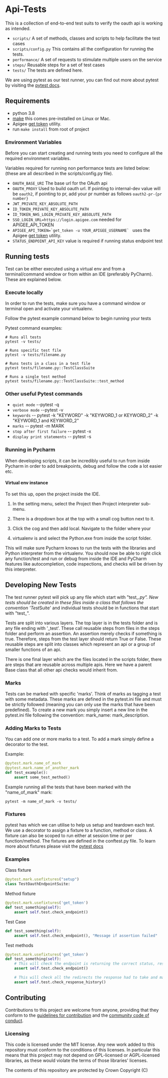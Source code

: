 # Api-Tests

This is a collection of end-to-end test suits to verify the oauth api is working as intended.

* `scripts/` A set of methods, classes and scripts to help facilitate the test cases
* `scripts/config.py` This contains all the configuration for running the tests.
* `performance/` A set of requests to stimulate multiple users on the service
* `steps/` Reusable steps for a set of test cases
* `tests/` The tests are defined here.

We are using pytest as our test runner, you can find out more about pytest by visiting
the [pytest docs](https://docs.pytest.org/en/latest/).

## Requirements
* python 3.8
* [make](http://gnuwin32.sourceforge.net/packages/make.htm) this comes pre-installed on Linux or Mac.
* Apigee [get token](https://docs.apigee.com/api-platform/system-administration/auth-tools#install) utility.
* run `make install` from root of project

### Environment Variables
Before you can start creating and running tests you need to configure all the required environment variables.

Variables required for running non performance tests are listed below:
(these are all described in the scripts/config.py file).

 * `OAUTH_BASE_URI` The base url for the OAuth api
 * `OAUTH_PROXY` Used to build oauth url. If pointing to internal-dev value will be `oauth2`, if pointing to pr, add your pr number as follows `oauth2-pr-{pr number}`
 * `JWT_PRIVATE_KEY_ABSOLUTE_PATH`
 * `ID_TOKEN_PRIVATE_KEY_ABSOLUTE_PATH`
 * `ID_TOKEN_NHS_LOGIN_PRIVATE_KEY_ABSOLUTE_PATH`
 * `SSO_LOGIN_URL=https://login.apigee.com` needed for APIGEE_API_TOKEN
 * ``APIGEE_API_TOKEN=`get_token -u YOUR_APIGEE_USERNAME` `` uses the Apigee [get token](https://docs.apigee.com/api-platform/system-administration/auth-tools#install) utility.
  * `STATUS_ENDPOINT_API_KEY` value is required if running status endpoint test

## Running tests
Test can be either executed using a virtual env and from a terminal/command window or from within an IDE (preferably PyCharm). These are explained below.

### Execute locally
In order to run the tests, make sure you have a command window or terminal open and activate your virtualenv.

Follow the pytest example command below to begin running your tests

Pytest command examples:

```shell
# Runs all tests
pytest -v tests/

# Runs specific test file
pytest -v tests/filename.py

# Runs tests in a class in a test file
pytest tests/filename.py::TestClassSuite

# Runs a single test method
pytest tests/filename.py::TestClassSuite::test_method
```
### Other useful Pytest commands
 * `quiet mode` --pytest -q
 * `verbose mode` --pytest -v
 * `keywords` -- pytest -k "KEYWORD" -k "KEYWORD_1 or KEYWORD_2" -k "KEYWORD_1 and KEYWORD_2"
 * `marks` -- pytest -m MARK
 * `stop after first failure` -- pytest -x
 * `display print statements` -- pytest -s
### Running in Pycharm
When developing scripts, it can be incredibly useful to run from inside Pycharm in order to add
breakpoints, debug and follow the code a lot easier etc.

#### Virtual env instance
To set this up, open the project inside the IDE.

1. In the setting menu, select the Project then Project interpreter sub-menu.

2. There is a dropdown box at the top with a small cog button next to it.

3. Click the cog and then add local. Navigate to the folder where your

4. virtualenv is and select the Python.exe from inside the script folder.

This will make sure Pycharm knows to run the tests with the libraries and Python interpreter from the virtualenv.
You should now be able to right click any function/test and run or debug from inside the IDE and
PyCharm features like autocompletion, code inspections, and checks will be driven by this interpreter.

## Developing New Tests
The test runner pytest will pick up any file which start with "test_*.py". New tests should be created
in these files inside a class that follows the convention 'Test*Suite' and individual tests should be in functions
that start with "test_".

Tests are split into various layers. The top layer is in the tests folder and is any file
ending with '_test'. These call reusable steps from files in the steps folder and perform an
assertion. An assertion merely checks if something is true. Therefore, steps from the test layer
should return True or False. These reusable steps are split into classes which represent an api or a
group of smaller functions of an api.

There is one final layer which are the files located in the scripts folder, there are steps that are
reusable across multiple apis. Here we have a parent Base class that all other api checks would inherit from.

### Marks
Tests can be marked with specific 'marks'. Think of marks as tagging a test with some metadata.
These marks are defined in the pytest.ini file and must be strictly followed
(meaning you can only use the marks that have been predefined).
To create a new mark you simply insert a new line in the pytest.ini file
following the convention: mark_name: mark_description.

### Adding Marks to Tests
You can add one or more marks to a test. To add a mark simply define a decorator to the test.

Example:

```python
@pytest.mark.name_of_mark
@pytest.mark.name_of_another_mark
def test_example():
    assert some_test_method()
```

Example running all the tests that have been marked with the "name_of_mark" mark:

``` shell
pytest -m name_of_mark -v tests/
```

### Fixtures
pytest has which we can utilise to help us setup and teardown each test. We use a decorator to assign a fixture to a
function, method or class. A fixture can also be scoped to run either at session time or per function/method.
The fixtures are defined in the conftest.py file. To learn more about fixtures please visit
the [pytest docs](https://docs.pytest.org/en/latest/fixture.html)

### Examples
Class fixture
```python
@pytest.mark.usefixtures("setup")
class TestOauthEndpointSuite:
```
Method fixture
```python
@pytest.mark.usefixtures('get_token')
def test_something(self):
    assert self.test.check_endpoint()
```
Test Case
```python
def test_something(self):
    assert self.test.check_endpoint(), "Message if assertion failed"
```
Test methods
```python
@pytest.mark.usefixtures('get_token')
def test_something(self):
    # This will check the endpoint is returning the correct status, response data and headers
    assert self.test.check_endpoint()

    # This will check all the redirects the response had to take and makes sure they were as expected
    assert self.test.check_response_history()
```
## Contributing
Contributions to this project are welcome from anyone, providing that they conform to
the [guidelines for contribution](https://github.com/NHSDigital/template-api/blob/master/CONTRIBUTING.md) and
the [community code of conduct](https://github.com/NHSDigital/template-api/blob/master/CODE_OF_CONDUCT.md).

### Licensing
This code is licensed under the MIT license. Any new work added to this repository must conform to the
conditions of this licenses. In particular this means that this project may not depend on GPL-licensed or
AGPL-licensed libraries, as these would violate the terms of those libraries' licenses.

The contents of this repository are protected by Crown Copyright (C)
